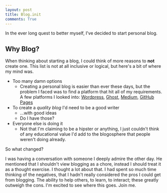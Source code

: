 ```yaml
---
layout: post
title: Blog.init
comments: True
---
```


In the ever long quest to better myself, I've decided to start personal blog. 

## Why Blog?
When thinking about starting a blog, I could think of more reasons to **not** create one. This list is not at all inclusive or logical, but here's a bit of where my mind was.

- Too many damn options
    + Creating a personal blog is easier than ever these days, but the problem I faced was to find a platform that hit all of my requirements. A few platforms I looked into: [Wordpress](https://wordpress.com/), [Ghost](https://ghost.org/), [Medium](https://medium.com/), [GitHub Pages](https://pages.github.com/)
- To create a *quality blog* I'd need to be a good writer
    + ...with good ideas
    + Do I have those?
- Everyone else is doing it
    + Not that I'm claiming to be a hipster or anything, I just couldn't think of any educational value I'd add to the blogosphere that people weren't doing already.

So what changed?

I was having a conversation with someone I deeply admire the other day. He mentioned that I shouldn't view blogging as a chore, instead I should treat it as a thought exercise. I thought a lot about that. I had spent so much time thinking of the negatives, that I hadn't really considered the pros I could get from blogging. The ability to help others, to learn, to interact; these greatly outweigh the cons. I'm excited to see where this goes. Join me.

